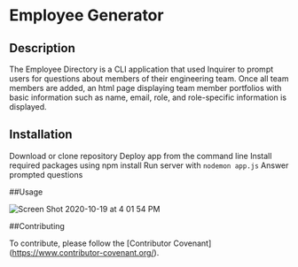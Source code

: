 # Employee Generator

## Description 

The Employee Directory is a CLI application that used Inquirer to prompt users for questions about members of their engineering team. Once all team members are added, an html page displaying team member portfolios with basic information such as name, email, role, and role-specific information is displayed. 

## Installation

Download or clone repository 
Deploy app from the command line 
Install required packages using npm install 
Run server with `nodemon app.js`
Answer prompted questions

##Usage

![Screen Shot 2020-10-19 at 4 01 54 PM](https://user-images.githubusercontent.com/61765683/96505739-90a83f00-1224-11eb-842e-350b45325709.png)

##Contributing

To contribute, please follow the [Contributor Covenant] (https://www.contributor-covenant.org/).
